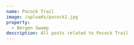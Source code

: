 ```yaml
---
name: Pocock Trail
image: /uploads/pocock1.jpg
property:
  - Bergen Swamp
description: All posts related to Pocock Trail
---
```

